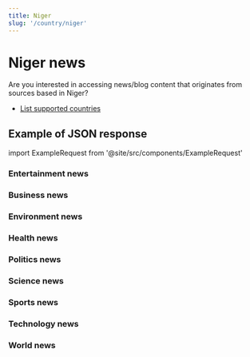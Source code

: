 ```yaml
---
title: Niger
slug: '/country/niger'
---
```


# Niger news

Are you interested in accessing news/blog content that originates from sources based in Niger?

- [List supported countries](/get-articles/countries)

## Example of JSON response

import ExampleRequest from '@site/src/components/ExampleRequest'

### Entertainment news
<ExampleRequest url="https://apitube.io/v1/news/articles?limit=2&category=news/Arts_and_Entertainment&language=ne"></ExampleRequest>

### Business news
<ExampleRequest url="https://apitube.io/v1/news/articles?limit=2&category=news/Business&language=ne"></ExampleRequest>

### Environment news
<ExampleRequest url="https://apitube.io/v1/news/articles?limit=2&category=news/Environment&language=ne"></ExampleRequest>

### Health news
<ExampleRequest url="https://apitube.io/v1/news/articles?limit=2&category=news/Health&language=ne"></ExampleRequest>

### Politics news
<ExampleRequest url="https://apitube.io/v1/news/articles?limit=2&category=news/Politics&language=ne"></ExampleRequest>

### Science news
<ExampleRequest url="https://apitube.io/v1/news/articles?limit=2&category=news/Science&language=ne"></ExampleRequest>

### Sports news
<ExampleRequest url="https://apitube.io/v1/news/articles?limit=2&category=news/Sports&language=ne"></ExampleRequest>

### Technology news
<ExampleRequest url="https://apitube.io/v1/news/articles?limit=2&category=news/Technology&language=ne"></ExampleRequest>

### World news
<ExampleRequest url="https://apitube.io/v1/news/articles?limit=2&category=news/World&language=ne"></ExampleRequest>

